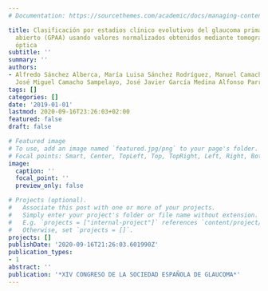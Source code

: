 ```yaml
---
# Documentation: https://sourcethemes.com/academic/docs/managing-content/

title: Clasificación por estadios clínico evolutivos del glaucoma primario de ángulo
  abierto (GPAA) usando valores normalizados obtenidos mediante tomografía de coherencia
  óptica
subtitle: ''
summary: ''
authors:
- Alfredo Sánchez Alberca, María Luisa Sánchez Rodríguez, Manuel Camacho Sampelayo,
  José Miguel Camacho Sampelayo, José Javier García Medina Alfonso Parra Blesa
tags: []
categories: []
date: '2019-01-01'
lastmod: 2020-09-16T23:26:03+02:00
featured: false
draft: false

# Featured image
# To use, add an image named `featured.jpg/png` to your page's folder.
# Focal points: Smart, Center, TopLeft, Top, TopRight, Left, Right, BottomLeft, Bottom, BottomRight.
image:
  caption: ''
  focal_point: ''
  preview_only: false

# Projects (optional).
#   Associate this post with one or more of your projects.
#   Simply enter your project's folder or file name without extension.
#   E.g. `projects = ["internal-project"]` references `content/project/deep-learning/index.md`.
#   Otherwise, set `projects = []`.
projects: []
publishDate: '2020-09-16T21:26:03.601990Z'
publication_types:
- 1
abstract: ''
publication: '*XIV CONGRESO DE LA SOCIEDAD ESPAÑOLA DE GLAUCOMA*'
---
```

